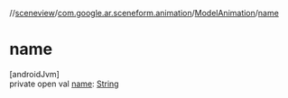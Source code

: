 //[sceneview](../../../index.md)/[com.google.ar.sceneform.animation](../index.md)/[ModelAnimation](index.md)/[name](name.md)

# name

[androidJvm]\
private open val [name](name.md): [String](https://developer.android.com/reference/kotlin/java/lang/String.html)
